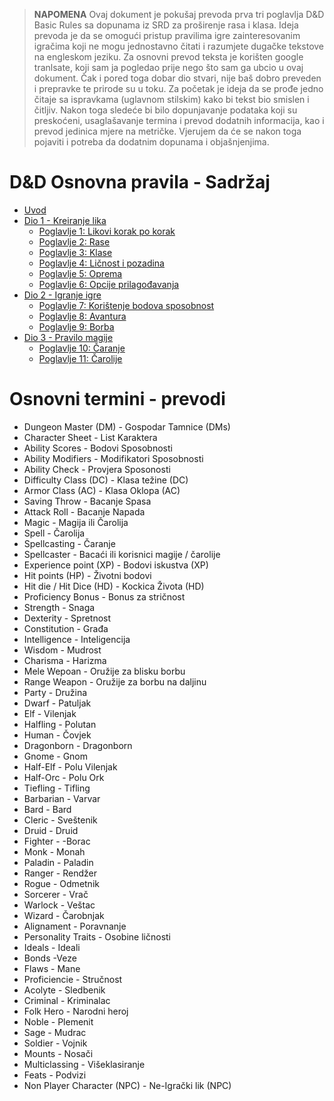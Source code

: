 
> **NAPOMENA** Ovaj dokument je pokušaj prevoda prva tri poglavlja D&D Basic Rules sa dopunama iz SRD za proširenje rasa i klasa. Ideja prevoda je da se omogući pristup pravilima igre zainteresovanim igračima koji ne mogu jednostavno čitati i razumjete dugačke tekstove na engleskom jeziku. Za osnovni prevod teksta je korišten google tranlsate, koji sam ja pogledao prije nego što sam ga ubcio u ovaj dokument. Čak i pored toga dobar dio stvari, nije baš dobro preveden i prepravke te prirode su u toku. Za početak je ideja da se prođe jedno čitaje sa ispravkama (uglavnom stilskim) kako bi tekst bio smislen i čitljiv. Nakon toga sledeće bi bilo dopunjavanje podataka koji su preskoćeni, usaglašavanje termina i prevod dodatnih informacija, kao i prevod jedinica mjere na metričke. Vjerujem da će se nakon toga pojaviti i potreba da dodatnim dopunama i objašnjenjima. 


# D&D Osnovna pravila - Sadržaj

* [Uvod](https://joxgit.github.io/DnD-Osnovna-Pravila/dio0)
* [Dio 1 - Kreiranje lika](https://joxgit.github.io/DnD-Osnovna-Pravila/dio1)
    * [Poglavlje 1: Likovi korak po korak](https://joxgit.github.io/DnD-Osnovna-Pravila/dio1#poglavlje-1-likovi-korak-po-korak)
    * [Poglavlje 2: Rase](https://joxgit.github.io/DnD-Osnovna-Pravila/dio1#poglavlje-2-rase)
    * [Poglavlje 3: Klase](https://joxgit.github.io/DnD-Osnovna-Pravila/dio1#poglavlje-3-klase)
    * [Poglavlje 4: Ličnost i pozadina](https://joxgit.github.io/DnD-Osnovna-Pravila/dio1#poglavlje-4-li%C4%8Dnost-i-pozadina)
    * [Poglavlje 5: Oprema](https://joxgit.github.io/DnD-Osnovna-Pravila/dio1#poglavlje-5-oprema)
    * [Poglavlje 6: Opcije prilagođavanja](https://joxgit.github.io/DnD-Osnovna-Pravila/dio1#poglavlje-6-opcije-prilago%C4%91avanja)
* [Dio 2 - Igranje igre](https://joxgit.github.io/DnD-Osnovna-Pravila/dio2)
    * [Poglavlje 7: Korištenje bodova sposobnost](https://joxgit.github.io/DnD-Osnovna-Pravila/dio2#poglavlje-7-kori%C5%A1c%CC%81enje-bodova-sposobnost)
    * [Poglavlje 8: Avantura](https://joxgit.github.io/DnD-Osnovna-Pravila/dio2#poglavlje-8-avantura)
    * [Poglavlje 9: Borba](https://joxgit.github.io/DnD-Osnovna-Pravila/dio2#poglavlje-9-borba)
* [Dio 3 - Pravilo magije](https://joxgit.github.io/DnD-Osnovna-Pravila/dio3)
    * [Poglavlje 10: Čaranje](https://joxgit.github.io/DnD-Osnovna-Pravila/dio3#poglavlje-10-%C4%8Daranje)
    * [Poglavlje 11: Čarolije](https://joxgit.github.io/DnD-Osnovna-Pravila/dio3#poglavlje-11-%C4%8Darolije)


# Osnovni termini - prevodi

* Dungeon Master (DM) - Gospodar Tamnice (DMs)
* Character Sheet - List Karaktera
* Ability Scores - Bodovi Sposobnosti
* Ability Modifiers - Modifikatori Sposobnosti
* Ability Check - Provjera Sposonosti
* Difficulty Class (DC) - Klasa težine (DC)
* Armor Class (AC) - Klasa Oklopa (AC)
* Saving Throw - Bacanje Spasa
* Attack Roll - Bacanje Napada
* Magic - Magija ili Čarolija
* Spell - Čarolija
* Spellcasting - Čaranje
* Spellcaster - Bacaći ili korisnici magije / čarolije
* Experience point (XP) - Bodovi iskustva (XP)
* Hit points (HP) - Životni bodovi
* Hit die / Hit Dice (HD) - Kockica Života (HD)
* Proficiency Bonus - Bonus za stričnost
* Strength - Snaga
* Dexterity - Spretnost
* Constitution - Građa
* Intelligence - Inteligencija
* Wisdom - Mudrost
* Charisma - Harizma
* Mele Wepoan - Oružije za blisku borbu
* Range Weapon - Oružije za borbu na daljinu
* Party - Družina
* Dwarf - Patuljak
* Elf - Vilenjak
* Halfling - Polutan
* Human - Čovjek
* Dragonborn - Dragonborn
* Gnome - Gnom
* Half-Elf - Polu Vilenjak
* Half-Orc - Polu Ork
* Tiefling - Tifling
* Barbarian - Varvar
* Bard - Bard
* Cleric - Sveštenik
* Druid - Druid
* Fighter - -Borac
* Monk - Monah
* Paladin - Paladin
* Ranger - Rendžer
* Rogue - Odmetnik
* Sorcerer - Vrač
* Warlock - Veštac
* Wizard - Čarobnjak
* Alignament - Poravnanje
* Personality Traits - Osobine ličnosti
* Ideals - Ideali
* Bonds -Veze
* Flaws - Mane
* Proficiencie - Stručnost
* Acolyte - Sledbenik
* Criminal - Kriminalac
* Folk Hero - Narodni heroj
* Noble - Plemenit
* Sage - Mudrac
* Soldier - Vojnik
* Mounts - Nosači
* Multiclassing - Višeklasiranje
* Feats - Podvizi
* Non Player Character (NPC) - Ne-Igrački lik (NPC)